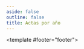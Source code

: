 ```yaml
---
aside: false
outline: false
title: Actas por año
---
```


<script setup>
import { useRoute } from 'vitepress'

const route = useRoute()
</script>

<OAOperation operation-id="get-diputados-actas-año">

<template #footer="footer">

<!--@include: ./parts/get-diputados-actas-año-footer.md -->

</template>

</OAOperation>
